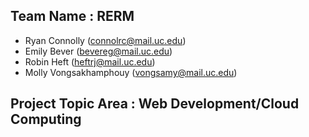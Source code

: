## Team Name : RERM

- Ryan Connolly (connolrc@mail.uc.edu)
- Emily Bever (bevereg@mail.uc.edu)
- Robin Heft (heftrj@mail.uc.edu)
- Molly Vongsakhamphouy (vongsamy@mail.uc.edu)

## Project Topic Area : Web Development/Cloud Computing